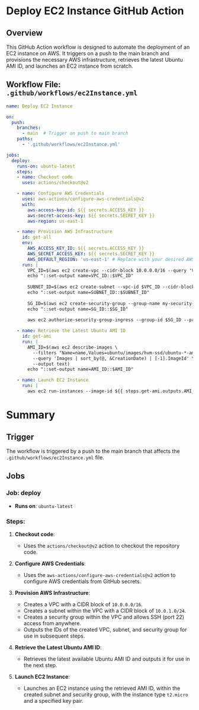 # Deploy EC2 Instance GitHub Action

## Overview

This GitHub Action workflow is designed to automate the deployment of an EC2 instance on AWS. It triggers on a push to the main branch and provisions the necessary AWS infrastructure, retrieves the latest Ubuntu AMI ID, and launches an EC2 instance from scratch.

## Workflow File: `.github/workflows/ec2Instance.yml`

```yaml
name: Deploy EC2 Instance

on:
  push:
    branches:
      - main  # Trigger on push to main branch 
    paths:
      - '.github/workflows/ec2Instance.yml'

jobs:
  deploy:
    runs-on: ubuntu-latest
    steps:
    - name: Checkout code
      uses: actions/checkout@v2

    - name: Configure AWS Credentials
      uses: aws-actions/configure-aws-credentials@v2
      with:
        aws-access-key-id: ${{ secrets.ACCESS_KEY }}
        aws-secret-access-key: ${{ secrets.SECRET_KEY }}
        aws-region: us-east-1

    - name: Provision AWS Infrastructure
      id: get-all
      env:
        AWS_ACCESS_KEY_ID: ${{ secrets.ACCESS_KEY }}
        AWS_SECRET_ACCESS_KEY: ${{ secrets.SECRET_KEY }}
        AWS_DEFAULT_REGION: 'us-east-1' # Replace with your desired AWS region
      run: |
        VPC_ID=$(aws ec2 create-vpc --cidr-block 10.0.0.0/16 --query 'Vpc.VpcId' --output text)
        echo "::set-output name=VPC_ID::$VPC_ID"
        
        SUBNET_ID=$(aws ec2 create-subnet --vpc-id $VPC_ID --cidr-block 10.0.1.0/24 --query 'Subnet.SubnetId' --output text)
        echo "::set-output name=SUBNET_ID::$SUBNET_ID"
        
        SG_ID=$(aws ec2 create-security-group --group-name my-security-group --description "My security group" --vpc-id $VPC_ID --query 'GroupId' --output text)
        echo "::set-output name=SG_ID::$SG_ID"
        
        aws ec2 authorize-security-group-ingress --group-id $SG_ID --protocol tcp --port 22 --cidr 0.0.0.0/0

    - name: Retrieve the Latest Ubuntu AMI ID
      id: get-ami
      run: |
        AMI_ID=$(aws ec2 describe-images \
          --filters "Name=name,Values=ubuntu/images/hvm-ssd/ubuntu-*-amd64*" "Name=state,Values=available" \
          --query 'Images | sort_by(@, &CreationDate) | [-1].ImageId' \
          --output text)
        echo "::set-output name=AMI_ID::$AMI_ID"

    - name: Launch EC2 Instance
      run: |
        aws ec2 run-instances --image-id ${{ steps.get-ami.outputs.AMI_ID }} --count 1 --instance-type t2.micro --key-name MyKeyPair --security-group-ids ${{ steps.get-all.outputs.SG_ID }} --subnet-id ${{ steps.get-all.outputs.SUBNET_ID }}

```
# Summary

## Trigger
The workflow is triggered by a push to the main branch that affects the `.github/workflows/ec2Instance.yml` file.

## Jobs
### Job: deploy
- **Runs on**: `ubuntu-latest`

### Steps:
1. **Checkout code**:
   - Uses the `actions/checkout@v2` action to checkout the repository code.

2. **Configure AWS Credentials**:
   - Uses the `aws-actions/configure-aws-credentials@v2` action to configure AWS credentials from GitHub secrets.

3. **Provision AWS Infrastructure**:
   - Creates a VPC with a CIDR block of `10.0.0.0/16`.
   - Creates a subnet within the VPC with a CIDR block of `10.0.1.0/24`.
   - Creates a security group within the VPC and allows SSH (port 22) access from anywhere.
   - Outputs the IDs of the created VPC, subnet, and security group for use in subsequent steps.

4. **Retrieve the Latest Ubuntu AMI ID**:
   - Retrieves the latest available Ubuntu AMI ID and outputs it for use in the next step.

5. **Launch EC2 Instance**:
   - Launches an EC2 instance using the retrieved AMI ID, within the created subnet and security group, with the instance type `t2.micro` and a specified key pair.
